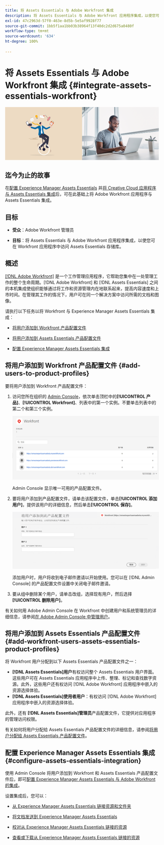 ```yaml
---
title: 将 Assets Essentials 与 Adobe Workfront 集成
description: 将 Assets Essentials 与 Adobe Workfront 应用程序集成，以使您可在 Workfront 应用程序中访问 Assets Essentials 存储库。
exl-id: 47c2963d-57f0-463e-8d5b-5e5af9928f77
source-git-commit: 1bb5f1aa1bb03b38964f13f40dc2d2d675a0480f
workflow-type: tm+mt
source-wordcount: '634'
ht-degree: 100%

---
```


# 将 Assets Essentials 与 Adobe Workfront 集成 {#integrate-assets-essentials-workfront}

![用于切换深色和浅色主题的首选项](assets/cce-workfront.png)

## 迄今为止的故事

在[配置 Experience Manager Assets Essentials](adminster-aem-assets-essentials.md) 并[将 Creative Cloud 应用程序与 Assets Essentials 集成](integrate-assets-essentials-creative-cloud.md)后，可在此基础上将 Adobe Workfront 应用程序与 Assets Essentials 集成。

## 目标

* **受众**：Adobe Workfront 管理员

* **目标**：将 Assets Essentials 与 Adobe Workfront 应用程序集成，以使您可在 Workfront 应用程序中访问 Assets Essentials 存储库。

## 概述

[[!DNL Adobe Workfront]](https://www.workfront.com/) 是一个工作管理应用程序，它帮助您集中在一处管理工作的整个生命周期。[!DNL Adobe Workfront] 和 [!DNL Assets Essentials] 之间的本机集成使组织能够通过将工作和资源管理内在地联系起来，提高内容速度和上市时间。在管理其工作的情况下，用户可在同一个解决方案中访问所需的文档和图像。

请执行以下任务以将 Workfront 与 Experience Manager Assets Essentials 集成：

* [将用户添加到 Workfront 产品配置文件](#add-users-to-product-profiles)

* [将用户添加到 Assets Essentials 产品配置文件](#add-workfront-users-assets-essentials-product-profiles)

* [配置 Experience Manager Assets Essentials 集成](#configure-assets-essentials-integration)

## 将用户添加到 Workfront 产品配置文件 {#add-users-to-product-profiles}

要将用户添加到 Workfront 产品配置文件：

1. 访问您所在组织的 [Admin Console](https://adminconsole.adobe.com)，依次单击顶栏中的&#x200B;**[!UICONTROL 产品]**、**[!UICONTROL Workfront]**、列表中的第一个实例。不要单击列表中的第二个和第三个实例。

   ![Admin Console 管理员配置文件](assets/workfront-instances.png)

   Admin Console 显示唯一可用的产品配置文件。

1. 要将用户添加到产品配置文件，请单击该配置文件，单击&#x200B;**[!UICONTROL 添加用户]**，提供该用户的详细信息，然后单击&#x200B;**[!UICONTROL 保存]**。

   ![添加用户管理员配置文件](assets/add-users-workfront.png)

   添加用户时，用户将收到电子邮件邀请以开始使用。您可以在 [!DNL Admin Console] 的产品配置文件设置中关闭电子邮件邀请。

1. 要从组中删除某个用户，请单击改组，选择现有用户，然后选择&#x200B;**[!UICONTROL 删除用户]**。

有关如何用 Adobe Admin Console 在 Workfront 中创建用户和系统管理员的详细信息，请参阅[在 Adobe Admin Console 中管理用户](https://one.workfront.com/s/document-item?bundleId=the-new-workfront-experience&amp;topicId=Content%2FAdministration_and_Setup%2FAdd_users%2FCreate_and_manage_users%2Fadmin-console.htm&amp;_LANG=enus)。

## 将用户添加到 Assets Essentials 产品配置文件 {#add-workfront-users-assets-essentials-product-profiles}

将 Workfront 用户分配到以下 Assets Essentials 产品配置文件之一：

* **[!DNL Assets Essentials]用户**&#x200B;有权访问整个 Assets Essentials 用户界面。这些用户可在 Assets Essentials 应用程序中上传、整理、标记和查找数字资源。此外，这些用户还有权访问 [!DNL Adobe Workfront] 应用程序中嵌入的资源选择体验。
* **[!DNL Assets Essentials]使用者用户**：有权访问 [!DNL Adobe Workfront] 应用程序中嵌入的资源选择体验。

此外，还有 **[!DNL Assets Essentials]管理员**&#x200B;产品配置文件，它提供对应用程序的管理访问权限。

有关如何将用户分配给 Assets Essentials 产品配置文件的详细信息，请参阅[将用户分配给 Assets Essentials 产品配置文件](adminster-aem-assets-essentials.md#add-users-to-product-profiles)。

## 配置 Experience Manager Assets Essentials 集成 {#configure-assets-essentials-integration}

使用 Admin Console 将用户添加到 Workfront 和 Assets Essentials 产品配置文件后，即可[配置 Experience Manager Assets Essentials 与 Adobe Workfront 的集成](https://one.workfront.com/s/document-item?bundleId=the-new-workfront-experience&amp;topicId=Content%2FDocuments%2FAdobe_Workfront_for_Experience_Manager_Assets_Essentials%2F_workfront-for-aem-asset-essentials.htm)。

设置集成后，您可以：

* [从 Experience Manager Assets Essentials 链接资源和文件夹](https://one.workfront.com/s/document-item?bundleId=the-new-workfront-experience&amp;topicId=Content%2FDocuments%2FAdobe_Workfront_for_Experience_Manager_Assets_Essentials%2Flink-to-aem.htm&amp;_LANG=enus)

* [将文档发送到 Experience Manager Assets Essentials](https://one.workfront.com/s/document-item?bundleId=the-new-workfront-experience&amp;topicId=Content%2FDocuments%2FAdobe_Workfront_for_Experience_Manager_Assets_Essentials%2Fsend-to-aem.htm&amp;_LANG=enus)

* [校对从 Experience Manager Assets Essentials 链接的资源](https://one.workfront.com/s/document-item?bundleId=the-new-workfront-experience&amp;topicId=Content%2FDocuments%2FAdobe_Workfront_for_Experience_Manager_Assets_Essentials%2Fproof-linked-asset-aem.htm)

* [查看或下载从 Experience Manager Assets Essentials 链接的资源](https://one.workfront.com/s/document-item?bundleId=the-new-workfront-experience&amp;topicId=Content%2FDocuments%2FAdobe_Workfront_for_Experience_Manager_Assets_Essentials%2Fview-download-asset.htm)
